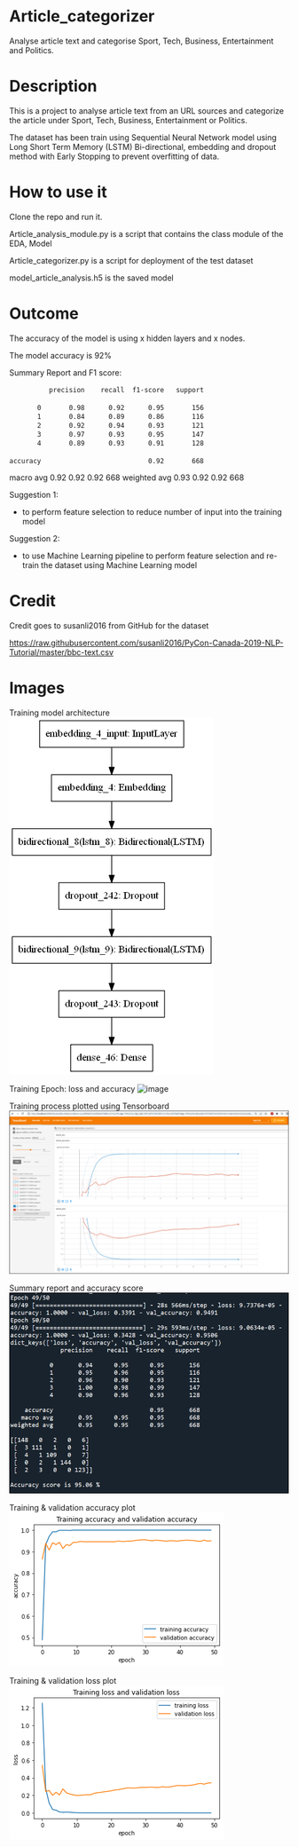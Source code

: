 # Article_categorizer
 Analyse article text and categorise Sport, Tech, Business, Entertainment and Politics.


# Description
This is a project to analyse article text from an URL sources and categorize the article under Sport, Tech, Business, Entertainment or Politics.

The dataset has been train using Sequential Neural Network model using Long Short Term Memory (LSTM) Bi-directional, embedding and dropout method with Early Stopping to prevent overfitting of data.


# How to use it
Clone the repo and run it.

Article_analysis_module.py is a script that contains the class module of the EDA, Model

Article_categorizer.py is a script for deployment of the test dataset

model_article_analysis.h5 is the saved model


# Outcome

The accuracy of the model is  using x hidden layers and x nodes.

The model accuracy is 92%

Summary Report and F1 score:

              precision    recall  f1-score   support

           0       0.98      0.92      0.95       156
           1       0.84      0.89      0.86       116
           2       0.92      0.94      0.93       121
           3       0.97      0.93      0.95       147
           4       0.89      0.93      0.91       128

    accuracy                           0.92       668
   macro avg       0.92      0.92      0.92       668
weighted avg       0.93      0.92      0.92       668


Suggestion 1: 
- to perform feature selection to reduce number of input into the training model

Suggestion 2: 
- to use Machine Learning pipeline to perform feature selection and re-train the dataset using Machine Learning model






# Credit
Credit goes to susanli2016 from GitHub for the dataset

https://raw.githubusercontent.com/susanli2016/PyCon-Canada-2019-NLP-Tutorial/master/bbc-text.csv


# Images

Training model architecture
![image](image/model.png)


Training Epoch: loss and accuracy
![image](image/training_epoch_loss_accuracy.png)



Training process plotted using Tensorboard
![image](image/tensorboard.png)



Summary report and accuracy score
![image](image/Summary_report.png)


Training & validation accuracy plot
![image](image/training_accuracy.png)


Training & validation loss plot
![image](image/training_loss.png)

